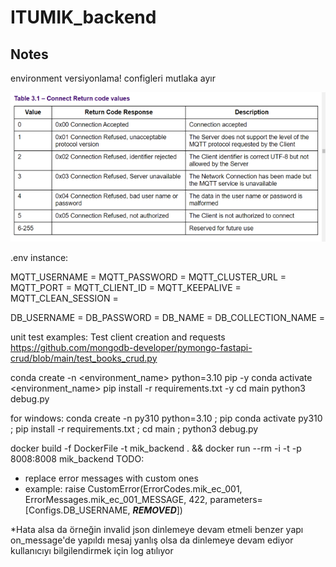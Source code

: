 # ITUMIK_backend

## Notes
environment versiyonlama!
configleri mutlaka ayır


![](.README_images/d3ff5e9f.png)

.env instance: 

MQTT_USERNAME = 
MQTT_PASSWORD = 
MQTT_CLUSTER_URL = 
MQTT_PORT = 
MQTT_CLIENT_ID = 
MQTT_KEEPALIVE = 
MQTT_CLEAN_SESSION = 

DB_USERNAME = 
DB_PASSWORD = 
DB_NAME = 
DB_COLLECTION_NAME = 

unit test examples:
Test client creation and requests
https://github.com/mongodb-developer/pymongo-fastapi-crud/blob/main/test_books_crud.py

conda create -n <environment_name> python=3.10 pip -y
conda activate <environment_name>
pip install -r requirements.txt -y
cd main
python3 debug.py

for windows:
conda create -n py310 python=3.10 ;  pip conda activate py310 ;  pip install -r requirements.txt ; cd main ; python3 debug.py

docker build -f DockerFile -t mik_backend . && docker run --rm -i -t -p 8008:8008 mik_backend
TODO:
* replace error messages with custom ones
* example: raise CustomError(ErrorCodes.mik_ec_001, ErrorMessages.mik_ec_001_MESSAGE, 422, parameters=[Configs.DB_USERNAME, ***REMOVED***])

*Hata alsa da örneğin invalid json dinlemeye devam etmeli benzer yapı on_message'de yapıldı mesaj yanlış olsa da dinlemeye devam ediyor kullanıcıyı bilgilendirmek için log atılıyor